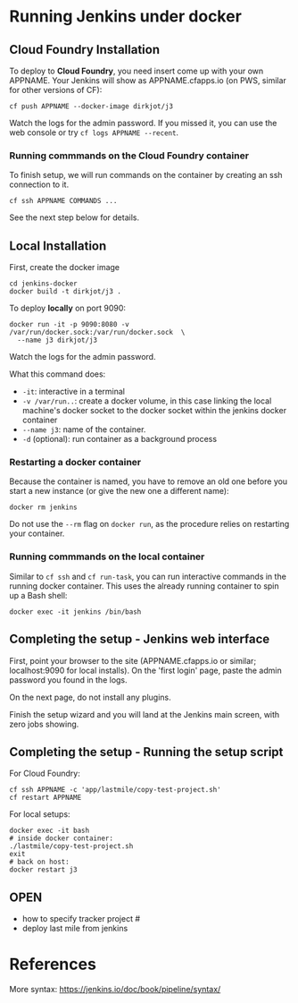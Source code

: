 

# Running Jenkins under docker 


## Cloud Foundry Installation

To deploy to __Cloud Foundry__, you need insert come up with your own
APPNAME.  Your Jenkins will show as APPNAME.cfapps.io (on PWS,
similar for other versions of CF):

```
cf push APPNAME --docker-image dirkjot/j3 
```

Watch the logs for the admin password.  If you missed it, you can use
the web console or try `cf logs APPNAME --recent`.


### Running commmands on the Cloud Foundry container

To finish setup, we will run commands on the container by creating an ssh connection to it.
```
cf ssh APPNAME COMMANDS ...
```

See the next step below for details.



## Local Installation


First, create the docker image

```
cd jenkins-docker
docker build -t dirkjot/j3 .
```

To deploy __locally__ on port 9090:
```
docker run -it -p 9090:8080 -v /var/run/docker.sock:/var/run/docker.sock  \
  --name j3 dirkjot/j3
```

Watch the logs for the admin password.  

What this command does:
- `-it`: interactive in a terminal
- `-v /var/run..`:  create a docker volume, in this case linking the local
  machine's docker socket to the docker socket within the jenkins docker
  container
- `--name j3`: name of the container. 
- `-d` (optional): run container as a background process




### Restarting a docker container

Because the container is named, you have to remove an old one before you
start a new instance (or give the new one a different name):
```
docker rm jenkins
```

Do not use the `--rm` flag on `docker run`, as the procedure relies on
restarting your container.


### Running commmands on the local container

Similar to `cf ssh` and `cf run-task`, you can run interactive
commands in the running docker container.  This uses the already
running container to spin up a Bash shell:

```
docker exec -it jenkins /bin/bash
```

## Completing the setup - Jenkins web interface

First, point your browser to the site (APPNAME.cfapps.io or similar;
localhost:9090 for local installs).  On the 'first login' page, paste
the admin password you found in the logs.

On the next page, do not install any plugins.

Finish the setup wizard and you will land at the Jenkins main screen,
with zero jobs showing.

## Completing the setup - Running the setup script

For Cloud Foundry:
```
cf ssh APPNAME -c 'app/lastmile/copy-test-project.sh'
cf restart APPNAME
```

For local setups:
```
docker exec -it bash
# inside docker container:
./lastmile/copy-test-project.sh
exit
# back on host:
docker restart j3

```

## OPEN

- how to specify tracker project #
- deploy last mile from jenkins









# References


More syntax: https://jenkins.io/doc/book/pipeline/syntax/
